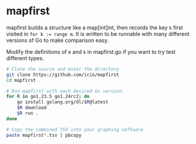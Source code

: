 # mapfirst

mapfirst builds a structure like a map[int]int, then records the key `k` first
visited in `for k := range m`. It is written to be runnable with many different
versions of Go to make comparison easy.

Modify the definitions of `m` and `k` in mapfirst.go if you want to try test
different types.

```sh
# Clone the source and enter the directory.
git clone https://github.com/icio/mapfirst
cd mapfirst

# Run mapfirst with each desired Go version.
for R in go1.23.5 go1.24rc2; do
    go install golang.org/dl/$R@latest
    $R download
    $R run .
done

# Copy the combined TSV into your graphing software.
paste mapfirst*.tsv | pbcopy
```
